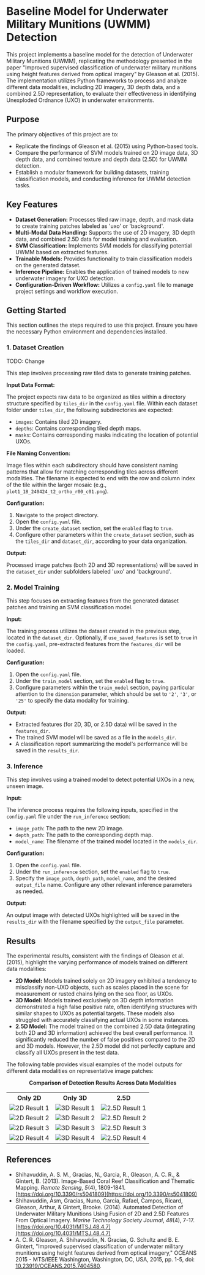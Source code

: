 # Baseline Model for Underwater Military Munitions (UWMM) Detection

This project implements a baseline model for the detection of Underwater Military Munitions (UWMM), replicating the methodology presented in the paper "Improved supervised classification of underwater military munitions using height features derived from optical imagery" by Gleason et al. (2015). The implementation utilizes Python frameworks to process and analyze different data modalities, including 2D imagery, 3D depth data, and a combined 2.5D representation, to evaluate their effectiveness in identifying Unexploded Ordnance (UXO) in underwater environments.

## Purpose

The primary objectives of this project are to:

* Replicate the findings of Gleason et al. (2015) using Python-based tools.
* Compare the performance of SVM models trained on 2D image data, 3D depth data, and combined texture and depth data (2.5D) for UWMM detection.
* Establish a modular framework for building datasets, training classification models, and conducting inference for UWMM detection tasks.

## Key Features

* **Dataset Generation:** Processes tiled raw image, depth, and mask data to create training patches labeled as 'uxo' or 'background'.
* **Multi-Modal Data Handling:** Supports the use of 2D imagery, 3D depth data, and combined 2.5D data for model training and evaluation.
* **SVM Classification:** Implements SVM models for classifying potential UWMM based on extracted features.
* **Trainable Models:** Provides functionality to train classification models on the generated dataset.
* **Inference Pipeline:** Enables the application of trained models to new underwater imagery for UXO detection.
* **Configuration-Driven Workflow:** Utilizes a `config.yaml` file to manage project settings and workflow execution.

## Getting Started

This section outlines the steps required to use this project. Ensure you have the necessary Python environment and dependencies installed.

### 1. Dataset Creation

TODO: Change

This step involves processing raw tiled data to generate training patches.

**Input Data Format:**

The project expects raw data to be organized as tiles within a directory structure specified by `tiles_dir` in the `config.yaml` file. Within each dataset folder under `tiles_dir`, the following subdirectories are expected:

* `images`: Contains tiled 2D imagery.
* `depths`: Contains corresponding tiled depth maps.
* `masks`: Contains corresponding masks indicating the location of potential UXOs.

**File Naming Convention:**

Image files within each subdirectory should have consistent naming patterns that allow for matching corresponding tiles across different modalities. The filename is expected to end with the row and column index of the tile within the larger mosaic (e.g., `plot1_18_240424_t2_ortho_r00_c01.png`).

**Configuration:**

1.  Navigate to the project directory.
2.  Open the `config.yaml` file.
3.  Under the `create_dataset` section, set the `enabled` flag to `true`.
4.  Configure other parameters within the `create_dataset` section, such as the `tiles_dir` and `dataset_dir`, according to your data organization.

**Output:**

Processed image patches (both 2D and 3D representations) will be saved in the `dataset_dir` under subfolders labeled 'uxo' and 'background'.

### 2. Model Training

This step focuses on extracting features from the generated dataset patches and training an SVM classification model.

**Input:**

The training process utilizes the dataset created in the previous step, located in the `dataset_dir`. Optionally, if `use_saved_features` is set to `true` in the `config.yaml`, pre-extracted features from the `features_dir` will be loaded.

**Configuration:**

1.  Open the `config.yaml` file.
2.  Under the `train_model` section, set the `enabled` flag to `true`.
3.  Configure parameters within the `train_model` section, paying particular attention to the `dimension` parameter, which should be set to `'2'`, `'3'`, or `'25'` to specify the data modality for training.

**Output:**

* Extracted features (for 2D, 3D, or 2.5D data) will be saved in the `features_dir`.
* The trained SVM model will be saved as a file in the `models_dir`.
* A classification report summarizing the model's performance will be saved in the `results_dir`.

### 3. Inference

This step involves using a trained model to detect potential UXOs in a new, unseen image.

**Input:**

The inference process requires the following inputs, specified in the `config.yaml` file under the `run_inference` section:

* `image_path`: The path to the new 2D image.
* `depth_path`: The path to the corresponding depth map.
* `model_name`: The filename of the trained model located in the `models_dir`.

**Configuration:**

1.  Open the `config.yaml` file.
2.  Under the `run_inference` section, set the `enabled` flag to `true`.
3.  Specify the `image_path`, `depth_path`, `model_name`, and the desired `output_file` name. Configure any other relevant inference parameters as needed.

**Output:**

An output image with detected UXOs highlighted will be saved in the `results_dir` with the filename specified by the `output_file` parameter.

## Results

The experimental results, consistent with the findings of Gleason et al. (2015), highlight the varying performance of models trained on different data modalities:

* **2D Model:** Models trained solely on 2D imagery exhibited a tendency to misclassify non-UXO objects, such as scales placed in the scene for measurement or rusted chains lying on the sea floor, as UXOs.
* **3D Model:** Models trained exclusively on 3D depth information demonstrated a high false positive rate, often identifying structures with similar shapes to UXOs as potential targets. These models also struggled with accurately classifying actual UXOs in some instances.
* **2.5D Model:** The model trained on the combined 2.5D data (integrating both 2D and 3D information) achieved the best overall performance. It significantly reduced the number of false positives compared to the 2D and 3D models. However, the 2.5D model did not perfectly capture and classify all UXOs present in the test data.

The following table provides visual examples of the model outputs for different data modalities on representative image patches:

<p align="center">
  <strong>Comparison of Detection Results Across Data Modalities</strong>
</p>
<table style="width:100%; text-align: center;">
  <tr>
    <th style="text-align: center;">Only 2D</th>
    <th style="text-align: center;">Only 3D</th>
    <th style="text-align: center;">2.5D</th>
  </tr>
  <tr>
    <td><img src="assets/2D_plot1_r02_c05.png" alt="2D Result 1"></td>
    <td><img src="assets/3D_plot1_r02_c05.png" alt="3D Result 1"></td>
    <td><img src="assets/25D_plot1_r02_c05.png" alt="2.5D Result 1"></td>
  </tr>
 <tr>
    <td><img src="assets/2D_plot1_r03_c03.png" alt="2D Result 2"></td>
    <td><img src="assets/3D_plot1_r03_c03.png" alt="3D Result 2"></td>
    <td><img src="assets/25D_plot1_r03_c03.png" alt="2.5D Result 2"></td>
  </tr>
  <tr>
    <td><img src="assets/2D_plot3_r03_c05.png" alt="2D Result 3"></td>
    <td><img src="assets/3D_plot3_r03_c05.png" alt="3D Result 3"></td>
    <td><img src="assets/25D_plot3_r03_c05.png" alt="2.5D Result 3"></td>
  </tr>
  <tr>
    <td><img src="assets/2D_plot3_r04_c04.png" alt="2D Result 4"></td>
    <td><img src="assets/3D_plot3_r04_c04.png" alt="3D Result 4"></td>
    <td><img src="assets/25D_plot3_r04_c04.png" alt="2.5D Result 4"></td>
  </tr>
</table>

## References

* Shihavuddin, A. S. M., Gracias, N., Garcia, R., Gleason, A. C. R., & Gintert, B. (2013). Image-Based Coral Reef Classification and Thematic Mapping. *Remote Sensing*, *5*(4), 1809-1841. [https://doi.org/10.3390/rs5041809](https://doi.org/10.3390/rs5041809)
* Shihavuddin, Asm, Gracias, Nuno, Garcia, Rafael, Campos, Ricard, Gleason, Arthur, & Gintert, Brooke. (2014). Automated Detection of Underwater Military Munitions Using Fusion of 2D and 2.5D Features From Optical Imagery. *Marine Technology Society Journal*, *48*(4), 7-17. [https://doi.org/10.4031/MTSJ.48.4.7](https://doi.org/10.4031/MTSJ.48.4.7)
* A. C. R. Gleason, A. Shihavuddin, N. Gracias, G. Schultz and B. E. Gintert, "Improved supervised classification of underwater military munitions using height features derived from optical imagery," OCEANS 2015 - MTS/IEEE Washington, Washington, DC, USA, 2015, pp. 1-5, doi: [10.23919/OCEANS.2015.7404580](https://doi.org/10.23919/OCEANS.2015.7404580).
